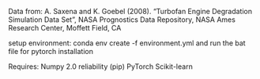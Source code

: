 Data from:
A. Saxena and K. Goebel (2008). “Turbofan Engine Degradation Simulation Data Set”, NASA Prognostics Data Repository, NASA Ames Research Center, Moffett Field, CA

setup environment:
conda env create -f environment.yml
and run the bat file for pytorch installation

Requires:
Numpy 2.0
reliability (pip)
PyTorch
Scikit-learn